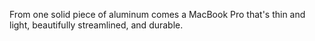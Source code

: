 From one solid piece of aluminum comes a MacBook Pro that's thin and light, beautifully streamlined, and durable.
